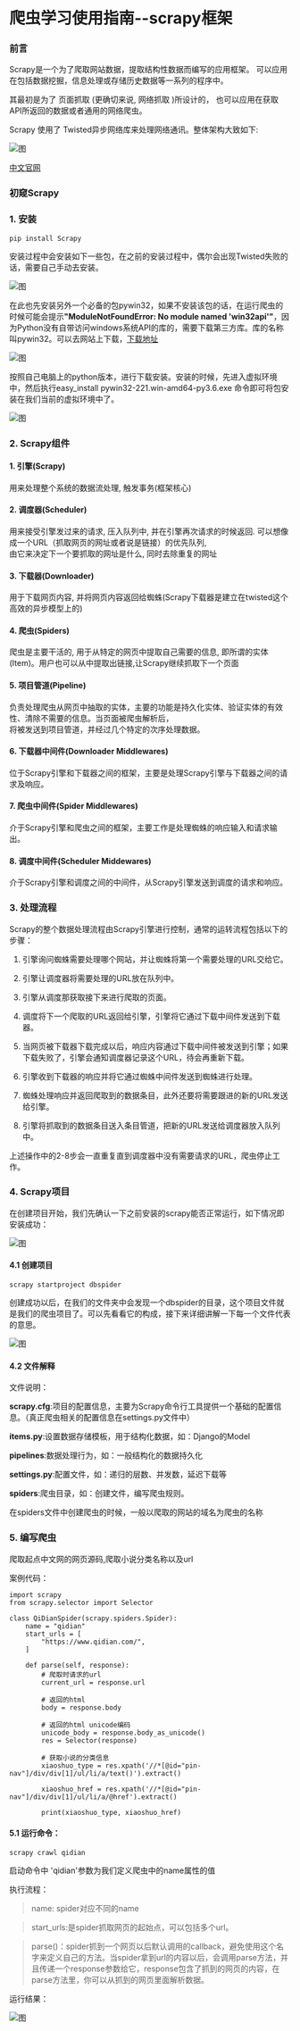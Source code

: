 # 爬虫学习使用指南--scrapy框架

### 前言

Scrapy是一个为了爬取网站数据，提取结构性数据而编写的应用框架。 可以应用在包括数据挖掘，信息处理或存储历史数据等一系列的程序中。

其最初是为了 页面抓取 (更确切来说, 网络抓取 )所设计的， 也可以应用在获取API所返回的数据或者通用的网络爬虫。

Scrapy 使用了 Twisted异步网络库来处理网络通讯。整体架构大致如下:

![图](../images/spider_scrapy_zhujian.png)


[中文官网](https://scrapy-chs.readthedocs.io/zh_CN/0.24/index.html)


### 初窥Scrapy

### 1. 安装

	pip install Scrapy

安装过程中会安装如下一些包，在之前的安装过程中，偶尔会出现Twisted失败的话，需要自己手动去安装。

![图](../images/spider_scrapy_pip.png)

在此也先安装另外一个必备的包pywin32，如果不安装该包的话，在运行爬虫的时候可能会提示<b>"ModuleNotFoundError: No module named 'win32api'"</b>，因为Python没有自带访问windows系统API的库的，需要下载第三方库。库的名称叫pywin32。可以去网站上下载，[下载地址](https://sourceforge.net/projects/pywin32/files/pywin32/Build%20221/)

![图](../images/scrapy_win32api.png)

按照自己电脑上的python版本，进行下载安装。安装的时候，先进入虚拟环境中，然后执行easy_install pywin32-221.win-amd64-py3.6.exe 命令即可将包安装在我们当前的虚拟环境中了。

![图](../images/easyinstall_win32api.png)


### 2. Scrapy组件

#### 1. 引擎(Scrapy)

用来处理整个系统的数据流处理, 触发事务(框架核心)

#### 2. 调度器(Scheduler)

用来接受引擎发过来的请求, 压入队列中, 并在引擎再次请求的时候返回. 可以想像成一个URL（抓取网页的网址或者说是链接）的优先队列, <br>由它来决定下一个要抓取的网址是什么, 同时去除重复的网址

#### 3. 下载器(Downloader)

用于下载网页内容, 并将网页内容返回给蜘蛛(Scrapy下载器是建立在twisted这个高效的异步模型上的)

#### 4. 爬虫(Spiders)

爬虫是主要干活的, 用于从特定的网页中提取自己需要的信息, 即所谓的实体(Item)。用户也可以从中提取出链接,让Scrapy继续抓取下一个页面

#### 5. 项目管道(Pipeline)

负责处理爬虫从网页中抽取的实体，主要的功能是持久化实体、验证实体的有效性、清除不需要的信息。当页面被爬虫解析后，<br>将被发送到项目管道，并经过几个特定的次序处理数据。

#### 6. 下载器中间件(Downloader Middlewares)

位于Scrapy引擎和下载器之间的框架，主要是处理Scrapy引擎与下载器之间的请求及响应。

#### 7. 爬虫中间件(Spider Middlewares)

介于Scrapy引擎和爬虫之间的框架，主要工作是处理蜘蛛的响应输入和请求输出。

#### 8. 调度中间件(Scheduler Middewares)

介于Scrapy引擎和调度之间的中间件，从Scrapy引擎发送到调度的请求和响应。

### 3. 处理流程

Scrapy的整个数据处理流程由Scrapy引擎进行控制，通常的运转流程包括以下的步骤：

1. 引擎询问蜘蛛需要处理哪个网站，并让蜘蛛将第一个需要处理的URL交给它。
	
2. 引擎让调度器将需要处理的URL放在队列中。
	
3. 引擎从调度那获取接下来进行爬取的页面。
	
4. 调度将下一个爬取的URL返回给引擎，引擎将它通过下载中间件发送到下载器。
	
5. 当网页被下载器下载完成以后，响应内容通过下载中间件被发送到引擎；如果下载失败了，引擎会通知调度器记录这个URL，待会再重新下载。
	
6. 引擎收到下载器的响应并将它通过蜘蛛中间件发送到蜘蛛进行处理。
	
7. 蜘蛛处理响应并返回爬取到的数据条目，此外还要将需要跟进的新的URL发送给引擎。
	
8. 引擎将抓取到的数据条目送入条目管道，把新的URL发送给调度器放入队列中。
	

上述操作中的2-8步会一直重复直到调度器中没有需要请求的URL，爬虫停止工作。


### 4. Scrapy项目

在创建项目开始，我们先确认一下之前安装的scrapy能否正常运行，如下情况即安装成功：

![图](../images/scrapy_run_not_error.png)


#### 4.1 创建项目

	scrapy startproject dbspider

创建成功以后，在我们的文件夹中会发现一个dbspider的目录，这个项目文件就是我们的爬虫项目了。可以先看看它的构成，接下来详细讲解一下每一个文件代表的意思。

![图](../images/spider_scrapy_project.png)

#### 4.2 文件解释

文件说明：

<b>scrapy.cfg</b>:项目的配置信息，主要为Scrapy命令行工具提供一个基础的配置信息。（真正爬虫相关的配置信息在settings.py文件中）

<b>items.py</b>:设置数据存储模板，用于结构化数据，如：Django的Model

<b>pipelines</b>:数据处理行为，如：一般结构化的数据持久化

<b>settings.py</b>:配置文件，如：递归的层数、并发数，延迟下载等

<b>spiders</b>:爬虫目录，如：创建文件，编写爬虫规则。

在spiders文件中创建爬虫的时候，一般以爬取的网站的域名为爬虫的名称

### 5. 编写爬虫

爬取起点中文网的网页源码,爬取小说分类名称以及url

案例代码：


	import scrapy
	from scrapy.selector import Selector
	
	class QiDianSpider(scrapy.spiders.Spider):
	    name = "qidian"
	    start_urls = [
	        "https://www.qidian.com/",
	    ]
	
	    def parse(self, response):
	        # 爬取时请求的url
	        current_url = response.url
	
	        # 返回的html
	        body = response.body
	
	        # 返回的html unicode编码
	        unicode_body = response.body_as_unicode()
	        res = Selector(response)
	
	        # 获取小说的分类信息
	        xiaoshuo_type = res.xpath('//*[@id="pin-nav"]/div/div[1]/ul/li/a/text()').extract()
	
	        xiaoshuo_href = res.xpath('//*[@id="pin-nav"]/div/div[1]/ul/li/a/@href').extract()
	
	        print(xiaoshuo_type, xiaoshuo_href)


#### 5.1 运行命令：

	scrapy crawl qidian

启动命令中 'qidian'参数为我们定义爬虫中的name属性的值

执行流程：

>name: spider对应不同的name

>start_urls:是spider抓取网页的起始点，可以包括多个url。

>parse()：spider抓到一个网页以后默认调用的callback，避免使用这个名字来定义自己的方法。当spider拿到url的内容以后，会调用parse方法，并且传递一个response参数给它，response包含了抓到的网页的内容，在parse方法里，你可以从抓到的网页里面解析数据。

运行结果：

![图](../images/scrapy_qidian_type.png)


​	